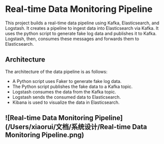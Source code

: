 # Real-time Data Monitoring Pipeline

This project builds a real-time data pipeline using Kafka, Elasticsearch, and Logstash. It creates a pipeline to ingest data into Elasticsearch via Kafka. It uses the python script to generate fake log data and publishes it to Kafka. Logstash, then, consumes these messages and forwards them to Elasticsearch.

## **Architecture**

The architecture of the data pipeline is as follows:

- A Python script uses Faker to generate fake log data.
- The Python script publishes the fake data to a Kafka topic.
- Logstash consumes the data from the Kafka topic.
- Logstash sends the consumed data to Elasticsearch.
- Kibana is used to visualize the data in Elasticsearch.

## ![Real-time Data Monitoring Pipeline](/Users/xiaorui/文档/系统设计/Real-time Data Monitoring Pipeline.png)
